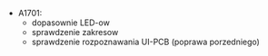 - A1701:
	- dopasownie LED-ow
	- sprawdzenie zakresow
	- sprawdzenie rozpoznawania UI-PCB (poprawa porzedniego)